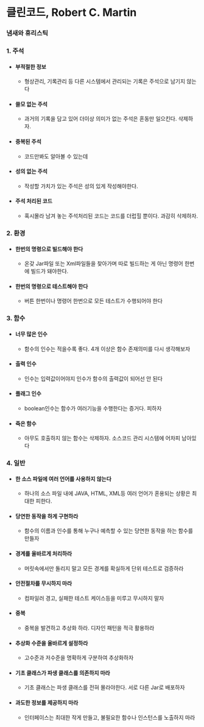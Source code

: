 클린코드, Robert C. Martin
===

### 냄새와 휴리스틱

### 1. 주석
- #### 부적절한 정보   
  - 형상관리, 기록관리 등 다른 시스템에서 관리되는 기록은 주석으로 남기지 않는다
- #### 쓸모 없는 주석
  - 과거의 기록을 담고 있어 더이상 의미가 없는 주석은 혼동만 일으킨다. 삭제하자.
- #### 중복된 주석
  - 코드만봐도 알아볼 수 있는데
- #### 성의 없는 주석
  - 작성할 가치가 있는 주석은 성의 있게 작성해야한다.
- #### 주석 처리된 코드
  - 혹시몰라 남겨 놓는 주석처리된 코드는 코드를 더럽힐 뿐이다. 과감히 삭제하자.

### 2. 환경
- #### 한번의 명령으로 빌드해야 한다
  - 온갖 Jar파일 또는 Xml파일들을 찾아가며 따로 빌드하는 게 아닌 명령어 한번에 빌드가 돼야한다.
- #### 한번의 명령으로 테스트해야 한다
  - 버튼 한번이나 명령어 한번으로 모든 테스트가 수행되어야 한다

### 3. 함수
- #### 너무 많은 인수
  - 함수의 인수는 적을수록 좋다. 4개 이상은 함수 존재의미를 다시 생각해보자
- #### 출력 인수
  - 인수는 입력값이어야지 인수가 함수의 출력값이 되어선 안 된다
- #### 플래그 인수
  - boolean인수는 함수가 여러기능을 수행한다는 증거다. 피하자
- #### 죽은 함수
  - 아무도 호출하지 않는 함수는 삭제하자. 소스코드 관리 시스템에 어차피 남아있다
  
### 4. 일반
- #### 한 소스 파일에 여러 언어를 사용하지 않는다
  - 하나의 소스 파일 내에 JAVA, HTML, XML등 여러 언어가 혼용되는 상황은 최대한 피한다.
- #### 당연한 동작을 하게 구현하라
  - 함수의 이름과 인수를 통해 누구나 예측할 수 있는 당연한 동작을 하는 함수를 만들자
- #### 경계를 올바르게 처리하라
  - 머릿속에서만 돌리지 말고 모든 경계를 확실하게 단위 테스트로 검증하라
- #### 안전절차를 무시하지 마라
  - 컴파일러 경고, 실패한 테스트 케이스등을 미루고 무시하지 말자
- #### 중복
  - 중복을 발견하고 추상화 하라. 디자인 패턴을 적극 활용하라
- #### 추상화 수준을 올바르게 설정하라
  - 고수준과 저수준을 명확하게 구분하여 추상화하자
- #### 기초 클래스가 파생 클래스를 의존하지 마라
  - 기초 클래스는 파생 클래스를 전혀 몰라야한다. 서로 다른 Jar로 배포하자
- #### 과도한 정보를 제공하지 마라
  - 인터페이스는 최대한 작게 만들고, 불필요한 함수나 인스턴스를 노출하지 마라
